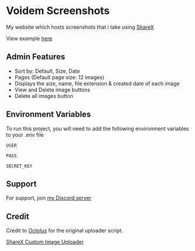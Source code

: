 
# Voidem Screenshots

My website which hosts screenshots that i take using [ShareX](https://getsharex.com/)

View example [here](https://callum.christmas/viewer.php?id=z7oe0)

## Admin Features

- Sort by: Default, Size, Date
- Pages (Default page size: 12 images)
- Displays the size, name, file extension & created date of each image
- View and Delete image buttons
- Delete all images button


## Environment Variables

To run this project, you will need to add the following environment variables to your .env file

`USER`

`PASS`

`SECRET_KEY`


## Support

For support, join [my Discord server](https://support.voidem.com)


## Credit

Credit to [Octolus](https://nextgenupdate.com/forums/members/1666314-octolus.html) for the original uploader script.

[ShareX Custom Image Uploader](https://nextgenupdate.com/forums/computers/886853-how-make-your-own-custom-sharex-image-uploader-custom-domain-etc.html)

